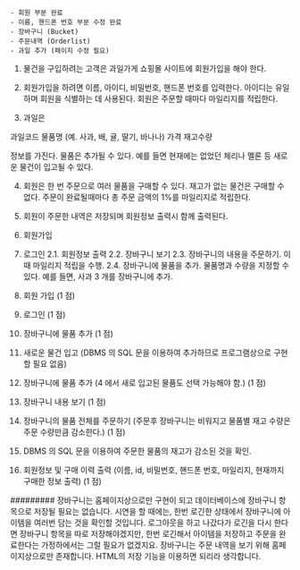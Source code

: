 


    - 회원 부분 완료
    - 이름, 핸드폰 번호 부분 수정 완료
    - 장바구니 (Bucket)
    - 주문내역 (Orderlist)
    - 과일 추가 (페이지 수정 필요)
    


1. 물건을 구입하려는 고객은 과일가게 쇼핑몰 사이트에 회원가입을 해야 한다.



2. 회원가입을 하려면 이름, 아이디, 비밀번호, 핸드폰 번호를 입력한다. 아이디는
유일하며 회원을 식별하는 데 사용된다. 회원은 주문할 때마다 마일리지를 적립한다.

3. 과일은 
 
과일코드
물품명 (예. 사과, 배, 귤, 딸기, 바나나)
가격
재고수량


정보를 가진다.
물품은 추가될 수 있다. 예를 들면 현재에는 없었던 체리나 멜론 등 새로운 물건이
입고될 수 있다.


4. 회원은 한 번 주문으로 여러 물품을 구매할 수 있다. 
재고가 없는 물건은 구매할 수 없다.
주문이 완료될때마다 총 주문 금액의 1%를 마일리지로 적립한다.



5. 회원이 주문한 내역은 저장되며 회원정보 출력시 함께 출력된다.


1. 회원가입
2. 로그인
2.1. 회원정보 출력
2.2. 장바구니 보기
2.3. 장바구니의 내용을 주문하기. 이때 마일리지 적립을 수행.
2.4. 장바구니에 물품을 추가. 물품명과 수량을 지정할 수 있다. 예를 들면, 사과
3 개를 장바구니에 추가.


1. 회원 가입 (1 점)
2. 로그인 (1 점)
3. 장바구니에 물품 추가 (1 점)
4. 새로운 물건 입고 (DBMS 의 SQL 문을 이용하여 추가하므로 프로그램상으로 구현할
필요 없음)
5. 장바구니에 물품 추가 (4 에서 새로 입고된 물품도 선택 가능해야 함.) (1 점)
6. 장바구니 내용 보기 (1 점)
7. 장바구니의 물품 전체를 주문하기 (주문후 장바구니는 비워지고 물품별 재고 수량은
주문 수량만큼 감소한다.) (1 점)
8. DBMS 의 SQL 문을 이용하여 주문한 물품의 재고가 감소된 것을 확인.
9. 회원정보 및 구매 이력 출력 (이름, id, 비밀번호, 핸드폰 번호, 마일리지, 현재까지
구매한 정보 출력) (1 점)



#########
장바구니는 홈페이지상으로만 구현이 되고 데이터베이스에 장바구니 항목으로 저장될 필요는 없습니다.
시연을 할 때에는, 한번 로긴한 상태에서 장바구니에 아이템을 여러번 담는 것을 확인할 것입니다.
로그아웃을 하고 나갔다가 로긴을 다시 한다면 장바구니 항목을 따로 저장해야겠지만,
한번 로긴해서 아이템을 저장하고 주문을 완료한다는 가정하에서는 그럴 필요가 없겠지요.
장바구니는 주문 내역을 보기 위해 홈페이지상으로만 존재합니다.
HTML의 저장 기능을 이용하면 되리라 생각합니다. 